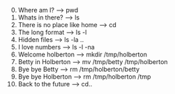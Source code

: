 0. Where am I? --> pwd
1. Whats in there? --> ls
2. There is no place like home --> cd
3. The long format --> ls -l
4. Hidden files --> ls -la ..
5. I love numbers -->  ls -l -na
6. Welcome holberton --> mkdir /tmp/holberton
7. Betty in Holberton --> mv /tmp/betty /tmp/holberton
8. Bye bye Betty --> rm /tmp/holberton/betty
9. Bye bye Holberton --> rm /tmp/holberton /tmp
10. Back to the future --> cd..